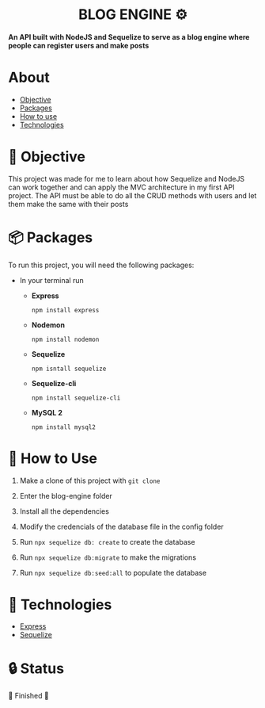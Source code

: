 <h1 align="center">BLOG ENGINE ⚙️</h1>

<h4 align="init">An API built with NodeJS and Sequelize to serve as a blog engine where people can register users and make posts</h4>

About 
=============
* [Objective](https://github.com/thiagodk0/blog-engine#-objective)
* [Packages](https://github.com/thiagodk0/blog-engine#-packages)
* [How to use](https://github.com/thiagodk0/blog-engine#-how-to-use)
* [Technologies](https://github.com/thiagodk0/blog-engine#-technologies)

# 🎯 Objective
This project was made for me to learn about how Sequelize and NodeJS can work together and can apply the MVC architecture in my first API project. The API must be able to do all the CRUD methods with users and let them make the same with their posts

# 📦 Packages
To run this project, you will need the following packages: 

* In your terminal run
    
    * **Express**
    
        ``` npm install express ```
        
    * **Nodemon**
    
        ``` npm install nodemon ```
   
   *  **Sequelize**
   
        ``` npm isntall sequelize ```
        
   *  **Sequelize-cli**

        ``` npm install sequelize-cli ```
   *  **MySQL 2**

        ``` npm install mysql2 ```

    
# 🔨 How to Use

1. Make a clone of this project with ``` git clone ```

2. Enter the blog-engine folder

3. Install all the dependencies 

4. Modify the credencials of the database file in the config folder 

5. Run ``` npx sequelize db: create ``` to create the database

6. Run ``` npx sequelize db:migrate ``` to make the migrations

7. Run ``` npx sequelize db:seed:all ``` to populate the database 

# 👾 Technologies

* [Express](https://expressjs.com/)
* [Sequelize](https://sequelize.org/)

# 🔒 Status
🥂 Finished 🥂
